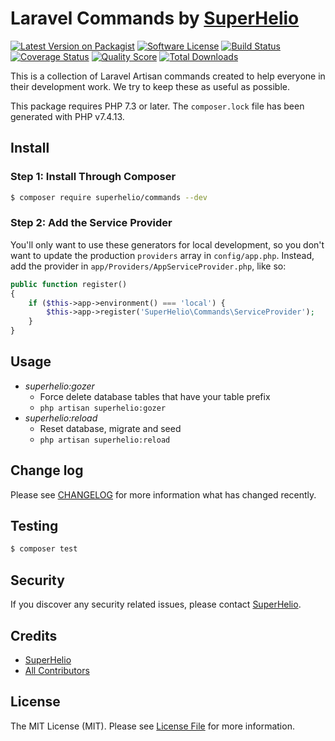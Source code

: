 # Laravel Commands by [SuperHelio][link-author]

[![Latest Version on Packagist][ico-version]][link-packagist]
[![Software License][ico-license]](LICENSE.md)
[![Build Status][ico-travis]][link-travis]
[![Coverage Status][ico-scrutinizer]][link-scrutinizer]
[![Quality Score][ico-code-quality]][link-code-quality]
[![Total Downloads][ico-downloads]][link-downloads]

This is a collection of Laravel Artisan commands created to help everyone
in their development work. We try to keep these as useful as possible.

This package requires PHP 7.3 or later. The `composer.lock` file has been generated with PHP v7.4.13.

## Install

### Step 1: Install Through Composer

``` bash
$ composer require superhelio/commands --dev
```

### Step 2: Add the Service Provider

You'll only want to use these generators for local development, so you don't want to update the production `providers` array in `config/app.php`. Instead, add the provider in `app/Providers/AppServiceProvider.php`, like so:

```php
public function register()
{
    if ($this->app->environment() === 'local') {
        $this->app->register('SuperHelio\Commands\ServiceProvider');
    }
}
```

## Usage

- *superhelio:gozer*
    - Force delete database tables that have your table prefix
    - `php artisan superhelio:gozer`
- *superhelio:reload*
    - Reset database, migrate and seed
    - `php artisan superhelio:reload`

## Change log

Please see [CHANGELOG](CHANGELOG.md) for more information what has changed recently.

## Testing

``` bash
$ composer test
```

## Security

If you discover any security related issues, please contact [SuperHelio](link-author).

## Credits

- [SuperHelio][link-author]
- [All Contributors][link-contributors]

## License

The MIT License (MIT). Please see [License File](LICENSE.md) for more information.

[ico-version]: https://img.shields.io/packagist/v/superhelio/commands.svg?style=flat-square
[ico-license]: https://img.shields.io/badge/license-MIT-brightgreen.svg?style=flat-square
[ico-travis]: https://img.shields.io/travis/superhelio/commands/master.svg?style=flat-square
[ico-scrutinizer]: https://img.shields.io/scrutinizer/coverage/g/superhelio/commands.svg?style=flat-square
[ico-code-quality]: https://img.shields.io/scrutinizer/g/superhelio/commands.svg?style=flat-square
[ico-downloads]: https://img.shields.io/packagist/dt/superhelio/commands.svg?style=flat-square

[link-packagist]: https://packagist.org/packages/superhelio/commands
[link-travis]: https://travis-ci.org/superhelio/commands
[link-scrutinizer]: https://scrutinizer-ci.com/g/superhelio/commands/code-structure
[link-code-quality]: https://scrutinizer-ci.com/g/superhelio/commands
[link-downloads]: https://packagist.org/packages/superhelio/commands
[link-author]: https://github.com/superhelio
[link-contributors]: https://github.com/superhelio/commands/graphs/contributors
[link-dbal]: https://packagist.org/packages/doctrine/dbal
